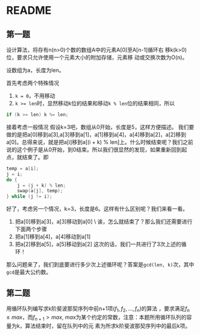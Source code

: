 # README
## 第一题
设计算法，将存有n(n>0)个数的数组A中的元素A[0]至A[n-1]循环右 移k(k>0)位，要求只允许使用一个元素大小的附加存储，元素移 动或交换次数为O(n)。

设数组为a，长度为len。

首先考虑两个特殊情况
1. `k = 0`，不用移动
2. `k >= len`时，显然移动k位的结果和移动`k % len`位的结果相同，所以
```c
if (k >= len) k %= len;
```

接着考虑一般情况
假设k=3吧，数组从0开始，长度是5，这样方便描述。
我们要做的是把a[0]移到a[3],a[3]移到a[1]，a[1]移到a[4]，a[4]移到a[2]，a[2]移到a[0]。总得来说，就是把a[i]移到a[(i + k) % len]上。什么时候结束呢？我们之前说的这个例子是从0开始，到0结束。所以我们很显然的发现，如果重新回到起点，就结束了。即
```c
temp = a[i];
j = i;
do {
    j = (j + k) % len;
    swap(a[j], temp);
} while (j != i);
```
好了，考虑另一个情况，k=3，长度是6。这样有什么区别呢？我们来看一看。
1. 把a[0]移到a[3]，a[3]移动到a[0] \\
诶，怎么就结束了？那么我们还需要进行下面两个步骤
2. 把a[1]移到a[4]，a[4]移动到a[1]
3. 把a[2]移到a[5]，a[5]移动到a[2]
这次的话，我们一共进行了3次上述的循环！

那么问题来了，我们到底要进行多少次上述循环呢？答案是`gcd(len, k)`次，其中`gcd`是最大公约数。

## 第二题
用循环队列编写求k阶斐波那契序列中前n+1项$(f_1,f_2,...,f_n)$的算法 ，要求满足$f_n \leq max$，而$f_{n+1} \gt max$, $max$为某个约定的常数，注意：本题所用循环队列的容量为k，算法结束时，留在队列中的元 素为所求k阶斐波那契序列中的最后k项。

